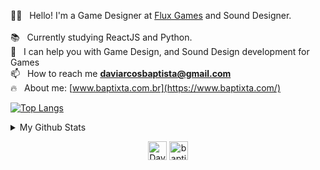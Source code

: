 🤘🏼 &nbsp;	Hello! I'm a Game Designer at [Flux Games](https://www.flux.games/) and Sound Designer.<br><br>
:books: &nbsp; Currently studying ReactJS and Python.<br>
:rocket: &nbsp; I can help you with Game Design, and Sound Design development for Games<br>
📫 &nbsp; How to reach me **daviarcosbaptista@gmail.com**<br>
:fire: &nbsp; About me: [www.baptixta.com.br](https://www.baptixta.com/)

[![Top Langs](https://github-readme-stats.vercel.app/api/top-langs/?username=baptixta&layout=compact)](https://github.com/anuraghazra/github-readme-stats)

<details>
  <summary>My Github Stats</summary>
  <br>

  <p align="left">
    <img src="https://github-readme-stats.vercel.app/api?username=baptixta&show_icons=true&theme=react" alt="Davi Baptista's Github Stats" alt="Davi Baptista's Github Status" />
  </p>
</details>

<p align="center">
   <a href="https://linkedin.com/in/davi-baptista" target="blank"><img align="center" src="https://cdn.jsdelivr.net/npm/simple-icons@3.0.1/icons/linkedin.svg" alt="Davi Baptista" height="30" width="30" /></a>
   <a href="https://codepen.io/baptixta" target="blank"><img align="center" src="https://cdn.jsdelivr.net/npm/simple-icons@3.0.1/icons/codepen.svg" alt="baptixta" height="30" width="30" /></a>
</p>

